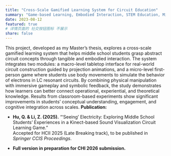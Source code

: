 ```yaml
---
title: "Cross-Scale Gamified Learning System for Circuit Education"
summary: "Game-based Learning, Embodied Interaction, STEM Education, Mixed Reality"
date: 2023-08-12 
featured: true
# 详情页面的 社交按钮图标 不展示 
share: false
---
```


This project, developed as my Master’s thesis, explores a cross-scale gamified learning system that helps middle school students grasp abstract circuit concepts through tangible and embodied interaction. The system integrates two modules: a macro-level tabletop interface for real-world circuit construction guided by projection animations, and a micro-level first-person game where students use body movements to simulate the behavior of electrons in LC resonant circuits. By combining physical manipulation with immersive gameplay and symbolic feedback, the study demonstrates how learners can better connect operational, experiential, and theoretical knowledge. Results from classroom-based experiments show significant improvements in students’ conceptual understanding, engagement, and cognitive integration across scales.
**Publication:**

- **Hu, Q. & Li, Z. (2025).** “‘Seeing’ Electricity: Exploring Middle School Students’ Experiences in a Kinect-based Sound Visualization Circuit Learning Game.”  
  Accepted for HCII 2025 (Late Breaking track), to be published in *Springer CCIS Proceedings*.  

- **Full version in preparation for CHI 2026 submission.**

